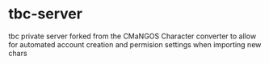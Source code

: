 # tbc-server
tbc private server
forked from the CMaNGOS Character converter to allow for automated account creation and permision settings when importing new chars
